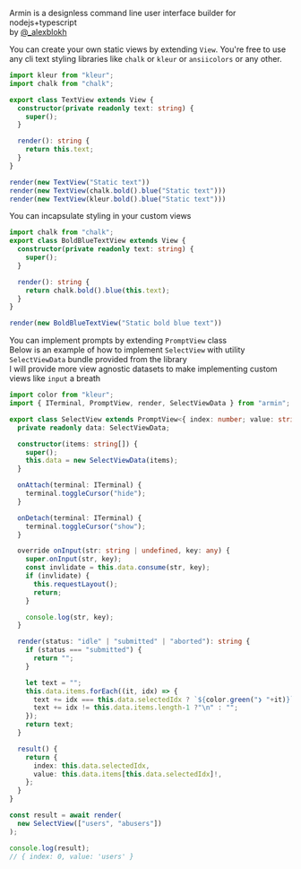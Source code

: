 Armin is a designless command line user interface builder for nodejs+typescript   
by [@_alexblokh](https://twitter.com/_alexblokh)

You can create your own static views by extending `View`. You're free to use any 
cli text styling libraries like `chalk` or `kleur` or `ansiicolors` or any other.
```typescript
import kleur from "kleur";
import chalk from "chalk";

export class TextView extends View {
  constructor(private readonly text: string) {
    super();
  }

  render(): string {
    return this.text;
  }
}

render(new TextView("Static text"))
render(new TextView(chalk.bold().blue("Static text")))
render(new TextView(kleur.bold().blue("Static text")))
```

You can incapsulate styling in your custom views
```typescript
import chalk from "chalk";
export class BoldBlueTextView extends View {
  constructor(private readonly text: string) {
    super();
  }

  render(): string {
    return chalk.bold().blue(this.text);
  }
}

render(new BoldBlueTextView("Static bold blue text"))
```

You can implement prompts by extending `PromptView` class   
Below is an example of how to implement `SelectView` with utility `SelectViewData` bundle provided from the library   
I will provide more view agnostic datasets to make implementing custom views like `input` a breath    
```typescript
import color from "kleur";
import { ITerminal, PromptView, render, SelectViewData } from "armin";

export class SelectView extends PromptView<{ index: number; value: string }> {
  private readonly data: SelectViewData;

  constructor(items: string[]) {
    super();
    this.data = new SelectViewData(items);
  }

  onAttach(terminal: ITerminal) {
    terminal.toggleCursor("hide");
  }

  onDetach(terminal: ITerminal) {
    terminal.toggleCursor("show");
  }

  override onInput(str: string | undefined, key: any) {
    super.onInput(str, key);
    const invlidate = this.data.consume(str, key);
    if (invlidate) {
      this.requestLayout();
      return;
    }

    console.log(str, key);
  }

  render(status: "idle" | "submitted" | "aborted"): string {
    if (status === "submitted") {
      return "";
    }

    let text = "";
    this.data.items.forEach((it, idx) => {
      text += idx === this.data.selectedIdx ? `${color.green("❯ "+it)}` : `  ${it}`;
      text += idx != this.data.items.length-1 ?"\n" : "";
    });
    return text;
  }

  result() {
    return {
      index: this.data.selectedIdx,
      value: this.data.items[this.data.selectedIdx]!,
    };
  }
}

const result = await render(
  new SelectView(["users", "abusers"])
);

console.log(result);
// { index: 0, value: 'users' }
```
